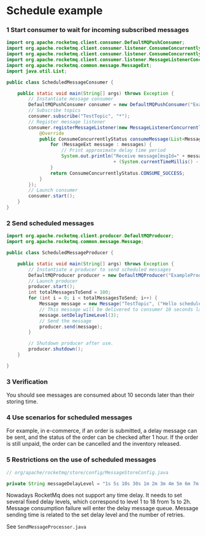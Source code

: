 # Schedule example

### 1 Start consumer to wait for incoming subscribed messages 

```java
import org.apache.rocketmq.client.consumer.DefaultMQPushConsumer;
import org.apache.rocketmq.client.consumer.listener.ConsumeConcurrentlyContext;
import org.apache.rocketmq.client.consumer.listener.ConsumeConcurrentlyStatus;
import org.apache.rocketmq.client.consumer.listener.MessageListenerConcurrently;
import org.apache.rocketmq.common.message.MessageExt;
import java.util.List;

public class ScheduledMessageConsumer {

    public static void main(String[] args) throws Exception {
        // Instantiate message consumer
        DefaultMQPushConsumer consumer = new DefaultMQPushConsumer("ExampleConsumer");
        // Subscribe topics
        consumer.subscribe("TestTopic", "*");
        // Register message listener
        consumer.registerMessageListener(new MessageListenerConcurrently() {
            @Override
            public ConsumeConcurrentlyStatus consumeMessage(List<MessageExt> messages, ConsumeConcurrentlyContext context) {
                for (MessageExt message : messages) {
                    // Print approximate delay time period
                    System.out.println("Receive message[msgId=" + message.getMsgId() + "] "
                                       + (System.currentTimeMillis() - message.getStoreTimestamp()) + "ms later");
                }
                return ConsumeConcurrentlyStatus.CONSUME_SUCCESS;
            }
        });
        // Launch consumer
        consumer.start();
    }
}
```

### 2 Send scheduled messages 

```java
import org.apache.rocketmq.client.producer.DefaultMQProducer;
import org.apache.rocketmq.common.message.Message;

public class ScheduledMessageProducer {

    public static void main(String[] args) throws Exception {
        // Instantiate a producer to send scheduled messages
        DefaultMQProducer producer = new DefaultMQProducer("ExampleProducerGroup");
        // Launch producer
        producer.start();
        int totalMessagesToSend = 100;
        for (int i = 0; i < totalMessagesToSend; i++) {
            Message message = new Message("TestTopic", ("Hello scheduled message " + i).getBytes());
            // This message will be delivered to consumer 10 seconds later.
            message.setDelayTimeLevel(3);
            // Send the message
            producer.send(message);
        }

        // Shutdown producer after use.
        producer.shutdown();
    }

}
```

### 3 Verification 

You should see messages are consumed about 10 seconds later than their storing time. 

### 4 Use scenarios for scheduled messages

For example, in e-commerce, if an order is submitted, a delay message can be sent, and the status of the order can be checked after 1 hour. If the order is still unpaid, the order can be cancelled and the inventory released.

### 5 Restrictions on the use of scheduled messages

```java 
// org/apache/rocketmq/store/config/MessageStoreConfig.java

private String messageDelayLevel = "1s 5s 10s 30s 1m 2m 3m 4m 5m 6m 7m 8m 9m 10m 20m 30m 1h 2h";
```

Nowadays RocketMq does not support any time delay. It needs to set several fixed delay levels, which correspond to level 1 to 18 from 1s to 2h. Message consumption failure will enter the delay message queue. Message sending time is related to the set delay level and the number of retries.

 See `SendMessageProcessor.java` 
